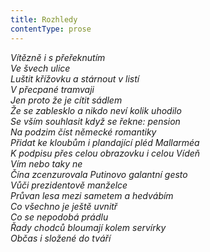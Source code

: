 ```yaml
---
title: Rozhledy
contentType: prose
---
```


<section>

_Vítězně i s přeřeknutím  
Ve švech ulice  
Luštit křížovku a stárnout v listí  
V přecpané tramvaji  
Jen proto že je cítit sádlem  
Že se zablesklo a nikdo neví kolik uhodilo  
Se vším souhlasit když se řekne: pension  
Na podzim číst německé romantiky  
Přidat ke kloubům i plandající pléd Mallarméa  
K podpisu přes celou obrazovku i celou Vídeň  
Vím nebo taky ne  
Čína zcenzurovala Putinovo galantní gesto  
Vůči prezidentově manželce  
Průvan lesa mezi sametem a hedvábím  
Co všechno je ještě uvnitř  
Co se nepodobá prádlu  
Řady chodců bloumají kolem servírky  
Občas i složené do tváří_

</section>
